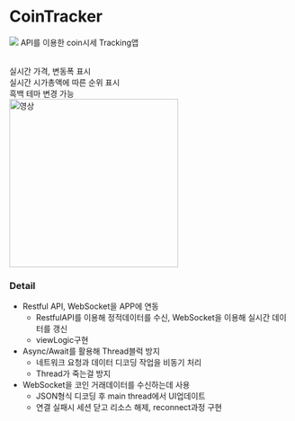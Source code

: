 # CoinTracker
<img src = "https://file.notion.so/f/f/6eaeed49-aa3c-4cb4-91d7-a92fcc3b7971/a21c74c4-1bc0-4926-bdb0-c101d02359b6/Apple_iPhone_Xs_Max_Presentation_(1)_%E1%84%87%E1%85%A9%E1%86%A8%E1%84%89%E1%85%A1%E1%84%87%E1%85%A9%E1%86%AB_2.jpg?table=block&id=120e9da4-b740-80e2-ac67-df0fba022a40&spaceId=6eaeed49-aa3c-4cb4-91d7-a92fcc3b7971&expirationTimestamp=1737460800000&signature=LVBUZB6dsfOeDSazNQv7qW7MtZpiFGmuB0sfKTY4eO0&downloadName=Apple+iPhone+Xs+Max+Presentation+%281%29+%E1%84%87%E1%85%A9%E1%86%A8%E1%84%89%E1%85%A1%E1%84%87%E1%85%A9%E1%86%AB+2.jpg" />
API를 이용한 coin시세 Tracking앱<br><br>

실시간 가격, 변동폭 표시<br>
실시간 시가총액에 따른 순위 표시<br>
흑백 테마 변경 가능<br>
<a href="https://youtube.com/shorts/GF8x7Xl29nQ?feature=share">
    <img src="[https://file.notion.so/f/f/6eaeed49-aa3c-4cb4-91d7-a92fcc3b7971/4f7d8290-b6b7-4684-a39e-1d514a8558fc/%E1%84%89%E1%85%B3%E1%84%8F%E1%85%B3%E1%84%85%E1%85%B5%E1%86%AB%E1%84%89%E1%85%A3%E1%86%BA_2025-01-21_%E1%84%8B%E1%85%A9%E1%84%92%E1%85%AE_3.02.27.png](https://file.notion.so/f/f/6eaeed49-aa3c-4cb4-91d7-a92fcc3b7971/4f7d8290-b6b7-4684-a39e-1d514a8558fc/%E1%84%89%E1%85%B3%E1%84%8F%E1%85%B3%E1%84%85%E1%85%B5%E1%86%AB%E1%84%89%E1%85%A3%E1%86%BA_2025-01-21_%E1%84%8B%E1%85%A9%E1%84%92%E1%85%AE_3.02.27.png?table=block&id=182e9da4-b740-809c-9653-fa310b1d727e&spaceId=6eaeed49-aa3c-4cb4-91d7-a92fcc3b7971&expirationTimestamp=1737468000000&signature=7Yyb1wYRMKOAdvI2Si5qSoS7UUYG6W_MQwdSbddm2WU&downloadName=%E1%84%89%E1%85%B3%E1%84%8F%E1%85%B3%E1%84%85%E1%85%B5%E1%86%AB%E1%84%89%E1%85%A3%E1%86%BA+2025-01-21+%E1%84%8B%E1%85%A9%E1%84%92%E1%85%AE+3.02.27.png)" 
         alt="영상" class="custom-image">
</a>

<style>
    .custom-image {
        width: 300px;
        height: auto; /* 비율 유지 */
    }
</style>
### Detail
- Restful API, WebSocket을 APP에 연동<br>
  - RestfulAPI를 이용해 정적데이터를 수신, WebSocket을 이용해 실시간 데이터를 갱신
  - viewLogic구현
- Async/Await를 활용해 Thread블럭 방지<br>
  - 네트워크 요청과 데이터 디코딩 작업을 비동기 처리
  - Thread가 죽는걸 방지
- WebSocket을 코인 거래데이터를 수신하는데 사용
  - JSON형식 디코딩 후 main thread에서 UI업데이트
  - 연결 실패시 세션 닫고 리소스 해제, reconnect과정 구현

